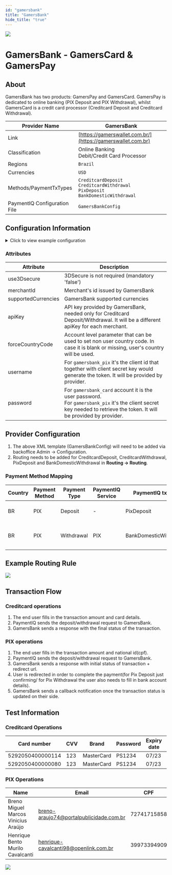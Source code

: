 ```yaml
--- 
id: "gamersbank"
title: "GamersBank"
hide_title: "true"
---
```


![](/img/providers/logos/gamersbank.png)

# GamersBank - GamersCard & GamersPay

## About
GamersBank has two products: GamersPay and GamersCard.
GamersPay is dedicated to online banking (PIX Deposit and PIX Withdrawal), whilst GamersCard is a credit card processor (Creditcard Deposit and Creditcard Withdrawal).

| Provider Name                | GamersBank                                                                                         |
|------------------------------|----------------------------------------------------------------------------------------------------|
| Link                         | [https://gamerswallet.com.br/](https://gamerswallet.com.br)                                        |
| Classification               | Online Banking <br/> Debit/Credit Card Processor                                                   |
| Regions                      | `Brazil`                                                                                           |
| Currencies                   | `USD`                                                                                              |
| Methods/PaymentTxTypes       | `CreditcardDeposit` <br/> `CreditcardWithdrawal` <br/> `PixDeposit` <br/> `BankDomesticWithdrawal` |
| PaymentIQ Configuration File | `GamersBankConfig`                                                                                 |


## Configuration Information

<details>
<summary>Click to view example configuration</summary>
<br/>

```xml
<com.devcode.paymentiq.integration.gamersbank.GamersBankConfig>
    <enabled>true</enabled>
    <useViqProxy>true</useViqProxy>
    <testMode>true</testMode>
    <container>window</container>
    <accounts>
        <entry>
            <string>gamerscard</string>
            <account>
                <use3Dsecure>false</use3Dsecure>
                <merchantId>???</merchantId>
                <supportedCurrencies>USD</supportedCurrencies>
                <apiKey>???</apiKey>
                <password>???</password>
            </account>
        </entry>
        <entry>
            <string>gamerspay</string>
            <account>
                <merchantId>???</merchantId>
                <supportedCurrencies>USD</supportedCurrencies>
                <forceCountryCode>BR</forceCountryCode>
                <username>???</username>
                <password>???</password>
            </account>
        </entry>
    </accounts>
</com.devcode.paymentiq.integration.gamersbank.GamersBankConfig>
```

</details>

### Attributes

| Attribute           | Description                                                                                                                                                                 |
|---------------------|-----------------------------------------------------------------------------------------------------------------------------------------------------------------------------|
| use3Dsecure         | 3DSecure is not required (mandatory 'false')                                                                                                                                |
| merchantId          | Merchant's id issued by GamersBank                                                                                                                                          |
| supportedCurrencies | GamersBank supported currencies                                                                                                                                             |
| apiKey              | API key provided by GamersBank, needed only for Creditcard Deposit/Withdrawal. It will be a different apiKey for each merchant.                                             |
| forceCountryCode    | Account level parameter that can be used to set non user country code. In case it is blank or missing, user's country will be used.                                         |
| username            | For `gamersbank_pix` it's the client id that together with client secret key would generate the token. It will be provided by provider.                                     |
| password            | For `gamersbank_card` account it is the user password. <br/> For `gamersbank_pix` it's the client secret key needed to retrieve the token. It will be provided by provider. |


## Provider Configuration
1. The above XML template (GamersBankConfig) will need to be added via backoffice Admin -> Configuration.
2. Routing needs to be added for CreditcardDeposit, CreditcardWithdrawal, PixDeposit and BankDomesticWithdrawal in **Routing -> Routing**.

### Payment Method Mapping

| Country | Payment Method | Payment Type | PaymentIQ Service | PaymentIQ tx type      | Comment                                  |
|---------|----------------|--------------|-------------------|------------------------|------------------------------------------|
| BR      | PIX            | Deposit      | -                 | PixDeposit             | Online banking in Brazil                 |
| BR      | PIX            | Withdrawal   | PIX               | BankDomesticWithdrawal | Local bank transfer withdrawal in Brazil |


## Example Routing Rule

![](/img/providers/routing/gamersbank.png)

## Transaction Flow

### Creditcard operations
1. The end user fills in the transaction amount and card details.
2. PaymentIQ sends the deposit/withdrawal request to GamersBank.
3. GamersBank sends a response with the final status of the transaction.

### PIX operations
1. The end user fills in the transaction amount and national id(cpf).
2. PaymentIQ sends the deposit/withdrawal request to GamersBank.
3. GamersBank sends a response with initial status of transaction + redirect url.
4. User is redirected in order to complete the payment(for Pix Deposit just confirming/ for Pix Withdrawal the user also needs to fill in bank account details).
5. GamersBank sends a callback notification once the transaction status is updated on their side.

## Test Information

### Creditcard Operations

| Card number      | CVV | Brand      | Password | Expiry date | Scenario |
|------------------|-----|------------|----------|-------------|----------|
| 5292050400000114 | 123 | MasterCard | PS1234   | 07/23       | Success  |
| 5292050400000080 | 123 | MasterCard | PS1234   | 07/23       | Success  |


### PIX Operations

| Name                                | Email                                   | CPF         | Scenario |
|-------------------------------------|-----------------------------------------|-------------|----------|
| Breno Miguel Marcos Vinicius Araújo | breno-araujo74@portalpublicidade.com.br | 72741715858 | Success  |
| Henrique Bento Murilo Cavalcanti    | henrique-cavalcanti98@openlink.com.br   | 39973394909 | Failure  |

![](/img/providers/gamersbank_pix_deposit.png)
